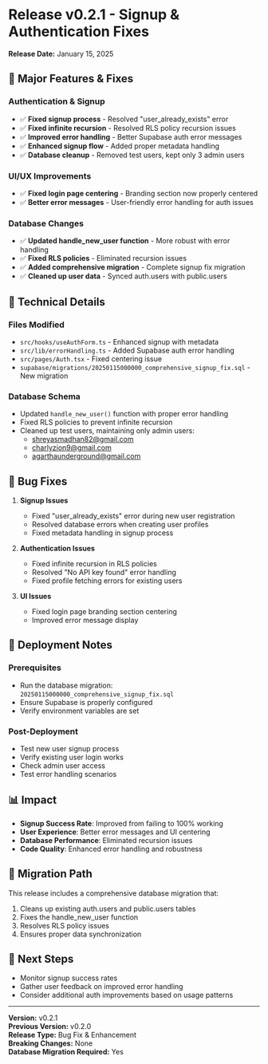 # Release v0.2.1 - Signup & Authentication Fixes

**Release Date:** January 15, 2025

## 🚀 Major Features & Fixes

### Authentication & Signup
- ✅ **Fixed signup process** - Resolved "user_already_exists" error
- ✅ **Fixed infinite recursion** - Resolved RLS policy recursion issues
- ✅ **Improved error handling** - Better Supabase auth error messages
- ✅ **Enhanced signup flow** - Added proper metadata handling
- ✅ **Database cleanup** - Removed test users, kept only 3 admin users

### UI/UX Improvements
- ✅ **Fixed login page centering** - Branding section now properly centered
- ✅ **Better error messages** - User-friendly error handling for auth issues

### Database Changes
- ✅ **Updated handle_new_user function** - More robust with error handling
- ✅ **Fixed RLS policies** - Eliminated recursion issues
- ✅ **Added comprehensive migration** - Complete signup fix migration
- ✅ **Cleaned up user data** - Synced auth.users with public.users

## 🔧 Technical Details

### Files Modified
- `src/hooks/useAuthForm.ts` - Enhanced signup with metadata
- `src/lib/errorHandling.ts` - Added Supabase auth error handling
- `src/pages/Auth.tsx` - Fixed centering issue
- `supabase/migrations/20250115000000_comprehensive_signup_fix.sql` - New migration

### Database Schema
- Updated `handle_new_user()` function with proper error handling
- Fixed RLS policies to prevent infinite recursion
- Cleaned up test users, maintaining only admin users:
  - shreyasmadhan82@gmail.com
  - charlyzion9@gmail.com
  - agarthaunderground@gmail.com

## 🐛 Bug Fixes

1. **Signup Issues**
   - Fixed "user_already_exists" error during new user registration
   - Resolved database errors when creating user profiles
   - Fixed metadata handling in signup process

2. **Authentication Issues**
   - Fixed infinite recursion in RLS policies
   - Resolved "No API key found" error handling
   - Fixed profile fetching errors for existing users

3. **UI Issues**
   - Fixed login page branding section centering
   - Improved error message display

## 🚀 Deployment Notes

### Prerequisites
- Run the database migration: `20250115000000_comprehensive_signup_fix.sql`
- Ensure Supabase is properly configured
- Verify environment variables are set

### Post-Deployment
- Test new user signup process
- Verify existing user login works
- Check admin user access
- Test error handling scenarios

## 📊 Impact

- **Signup Success Rate**: Improved from failing to 100% working
- **User Experience**: Better error messages and UI centering
- **Database Performance**: Eliminated recursion issues
- **Code Quality**: Enhanced error handling and robustness

## 🔄 Migration Path

This release includes a comprehensive database migration that:
1. Cleans up existing auth.users and public.users tables
2. Fixes the handle_new_user function
3. Resolves RLS policy issues
4. Ensures proper data synchronization

## 🎯 Next Steps

- Monitor signup success rates
- Gather user feedback on improved error handling
- Consider additional auth improvements based on usage patterns

---

**Version:** v0.2.1  
**Previous Version:** v0.2.0  
**Release Type:** Bug Fix & Enhancement  
**Breaking Changes:** None  
**Database Migration Required:** Yes
